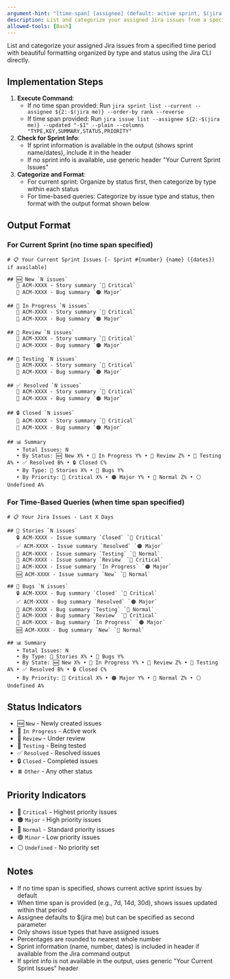 ```yaml
---
argument-hint: "[time-span] [assignee] (default: active sprint, $(jira me)) - Time span for issue filtering (e.g., 7d, 14d, 30d) and assignee. If no time span specified, shows current active sprint issues"
description: List and categorize your assigned Jira issues from a specified time period with beautiful formatting
allowed-tools: [Bash]
---
```


List and categorize your assigned Jira issues from a specified time period with beautiful formatting organized by type and status using the Jira CLI directly.

## Implementation Steps

1. **Execute Command**:
   - If no time span provided: Run `jira sprint list --current --assignee ${2:-$(jira me)} --order-by rank --reverse`
   - If time span provided: Run `jira issue list --assignee ${2:-$(jira me)} --updated "-$1" --plain --columns "TYPE,KEY,SUMMARY,STATUS,PRIORITY"`
2. **Check for Sprint Info**:
   - If sprint information is available in the output (shows sprint name/dates), include it in the header
   - If no sprint info is available, use generic header "Your Current Sprint Issues"
3. **Categorize and Format**:
   - For current sprint: Organize by status first, then categorize by type within each status
   - For time-based queries: Categorize by issue type and status, then format with the output format shown below

## Output Format

### For Current Sprint (no time span specified)
```text
# 📋 Your Current Sprint Issues [- Sprint #{number} {name} ({dates}) if available]

## 🆕 New `N issues`
   📖 ACM-XXXX - Story summary `🔴 Critical`
   🐛 ACM-XXXX - Bug summary `🟠 Major`

## 🔄 In Progress `N issues`
   📖 ACM-XXXX - Story summary `🔴 Critical`
   🐛 ACM-XXXX - Bug summary `🟠 Major`

## 👀 Review `N issues`
   📖 ACM-XXXX - Story summary `🔴 Critical`
   🐛 ACM-XXXX - Bug summary `🟠 Major`

## 🧪 Testing `N issues`
   📖 ACM-XXXX - Story summary `🔴 Critical`
   🐛 ACM-XXXX - Bug summary `🟠 Major`

## ✅ Resolved `N issues`
   📖 ACM-XXXX - Story summary `🔴 Critical`
   🐛 ACM-XXXX - Bug summary `🟠 Major`

## 🔒 Closed `N issues`
   📖 ACM-XXXX - Story summary `🔴 Critical`
   🐛 ACM-XXXX - Bug summary `🟠 Major`

## 📊 Summary
   • Total Issues: N
   • By Status: 🆕 New X% • 🔄 In Progress Y% • 👀 Review Z% • 🧪 Testing A% • ✅ Resolved B% • 🔒 Closed C%
   • By Type: 📖 Stories X% • 🐛 Bugs Y%
   • By Priority: 🔴 Critical X% • 🟠 Major Y% • 🔵 Normal Z% • ⚪ Undefined A%
```

### For Time-Based Queries (when time span specified)
```text
# 📋 Your Jira Issues - Last X Days

## 📖 Stories `N issues`
   🔒 ACM-XXXX - Issue summary `Closed` `🔴 Critical`
   ✅ ACM-XXXX - Issue summary `Resolved` `🟠 Major`
   🧪 ACM-XXXX - Issue summary `Testing` `🔵 Normal`
   👀 ACM-XXXX - Issue summary `Review` `🔴 Critical`
   🔄 ACM-XXXX - Issue summary `In Progress` `🟠 Major`
   🆕 ACM-XXXX - Issue summary `New` `🔵 Normal`

## 🐛 Bugs `N issues`
   🔒 ACM-XXXX - Bug summary `Closed` `🔴 Critical`
   ✅ ACM-XXXX - Bug summary `Resolved` `🟠 Major`
   🧪 ACM-XXXX - Bug summary `Testing` `🔵 Normal`
   👀 ACM-XXXX - Bug summary `Review` `🔴 Critical`
   🔄 ACM-XXXX - Bug summary `In Progress` `🟠 Major`
   🆕 ACM-XXXX - Bug summary `New` `🔵 Normal`

## 📊 Summary
   • Total Issues: N
   • By Type: 📖 Stories X% • 🐛 Bugs Y%
   • By State: 🆕 New X% • 🔄 In Progress Y% • 👀 Review Z% • 🧪 Testing A% • ✅ Resolved B% • 🔒 Closed C%
   • By Priority: 🔴 Critical X% • 🟠 Major Y% • 🔵 Normal Z% • ⚪ Undefined A%
```

## Status Indicators

- 🆕 `New` - Newly created issues
- 🔄 `In Progress` - Active work
- 👀 `Review` - Under review
- 🧪 `Testing` - Being tested
- ✅ `Resolved` - Resolved issues
- 🔒 `Closed` - Completed issues
- ⏸️ `Other` - Any other status

## Priority Indicators

- 🔴 `Critical` - Highest priority issues
- 🟠 `Major` - High priority issues
- 🔵 `Normal` - Standard priority issues
- 🟢 `Minor` - Low priority issues
- ⚪ `Undefined` - No priority set

## Notes

- If no time span is specified, shows current active sprint issues by default
- When time span is provided (e.g., 7d, 14d, 30d), shows issues updated within that period
- Assignee defaults to $(jira me) but can be specified as second parameter
- Only shows issue types that have assigned issues
- Percentages are rounded to nearest whole number
- Sprint information (name, number, dates) is included in header if available from the Jira command output
- If sprint info is not available in the output, uses generic "Your Current Sprint Issues" header